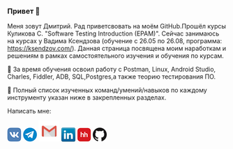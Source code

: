 ### Привет 👋

Меня зовут Дмитрий. Рад приветсвовать на моём GitHub.Прошёл курсы Куликова С. "Software Testing Introduction (EPAM)". Сейчас занимаюсь на курсах у Вадима Ксендзова (обучение с 26.05 по 26.08, программа: https://ksendzov.com/). Данная страница посвящена моим наработкам и решениям в рамках самостоятельного изучения и обучения по курсам.

:blue_book: За время обучения освоил работу с Postman, Linux, Android Studio, Charles, Fiddler, ADB, SQL,Postgres,а также теорию тестирования ПО.

:pushpin: Полный список изученных команд/умений/навыков по каждому инструменту указан ниже в закрепленных разделах.

Написать мне:

[![Vk](icons/vk.png)](https://vk.com/may2018ok)
[![Telegram](icons/telegram.png)](https://t.me/ionisdmitry)
[![Mail](icons/gmail.png)](mailto:ionisdmitry@gmail.com)
[![LinkedIn](icons/linkedin.png)](https://:www.linkedin.com/in/dmitry-ionis-913469211)
[![HeadHunter](icons/hh.png)](https://hh.ru/resume/17e072cbff08ea92ca0039ed1f36456b727066)
[![GitHub](icons/github.png)](https://github.com/ionisdmitry/IonisDmitry)
